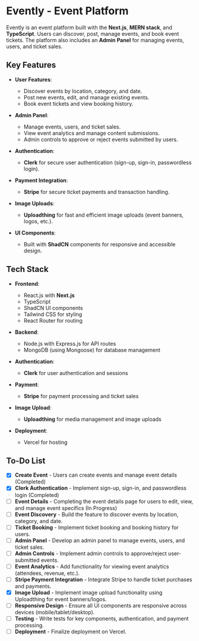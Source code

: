 # Evently - Event Platform

Evently is an event platform built with the **Next.js**, **MERN stack**, and **TypeScript**. Users can discover, post, manage events, and book event tickets. The platform also includes an **Admin Panel** for managing events, users, and ticket sales.

## Key Features

- **User Features**:

  - Discover events by location, category, and date.
  - Post new events, edit, and manage existing events.
  - Book event tickets and view booking history.

- **Admin Panel**:

  - Manage events, users, and ticket sales.
  - View event analytics and manage content submissions.
  - Admin controls to approve or reject events submitted by users.

- **Authentication**:

  - **Clerk** for secure user authentication (sign-up, sign-in, passwordless login).

- **Payment Integration**:

  - **Stripe** for secure ticket payments and transaction handling.

- **Image Uploads**:

  - **Uploadthing** for fast and efficient image uploads (event banners, logos, etc.).

- **UI Components**:
  - Built with **ShadCN** components for responsive and accessible design.

## Tech Stack

- **Frontend**:

  - React.js with **Next.js**
  - TypeScript
  - ShadCN UI components
  - Tailwind CSS for styling
  - React Router for routing

- **Backend**:

  - Node.js with Express.js for API routes
  - MongoDB (using Mongoose) for database management

- **Authentication**:

  - **Clerk** for user authentication and sessions

- **Payment**:

  - **Stripe** for payment processing and ticket sales

- **Image Upload**:

  - **Uploadthing** for media management and image uploads

- **Deployment**:
  - Vercel for hosting

## To-Do List

- [x] **Create Event** - Users can create events and manage event details (Completed)
- [x] **Clerk Authentication** - Implement sign-up, sign-in, and passwordless login (Completed)
- [ ] **Event Details** - Completing the event details page for users to edit, view, and manage event specifics (In Progress)
- [ ] **Event Discovery** - Build the feature to discover events by location, category, and date.
- [ ] **Ticket Booking** - Implement ticket booking and booking history for users.
- [ ] **Admin Panel** - Develop an admin panel to manage events, users, and ticket sales.
- [ ] **Admin Controls** - Implement admin controls to approve/reject user-submitted events.
- [ ] **Event Analytics** - Add functionality for viewing event analytics (attendees, revenue, etc.).
- [ ] **Stripe Payment Integration** - Integrate Stripe to handle ticket purchases and payments.
- [x] **Image Upload** - Implement image upload functionality using Uploadthing for event banners/logos.
- [ ] **Responsive Design** - Ensure all UI components are responsive across devices (mobile/tablet/desktop).
- [ ] **Testing** - Write tests for key components, authentication, and payment processing.
- [ ] **Deployment** - Finalize deployment on Vercel.
